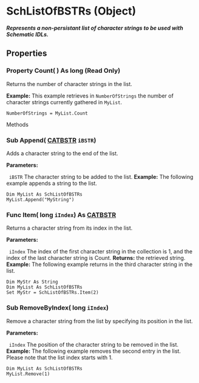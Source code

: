# SchListOfBSTRs (Object)

**_Represents a non-persistant list of character strings to be used with Schematic IDLs._**

## Properties

### Property **Count**( ) As long (Read Only)

Returns the number of character strings in the list.

**Example:**      This example retrieves in `NumberOfStrings` the number of character strings currently gathered in `MyList`.

```VBScript
NumberOfStrings = MyList.Count

```

Methods

### Sub **Append**( [CATBSTR](../System/typedef_CATBSTR_8129.md)  `iBSTR`)

Adds a character string to the end of the list.

**Parameters:**

` iBSTR`      The character string to be added to the list.
**Example:**      The following example appends a string to the list.

```VBScript
Dim MyList As SchListOfBSTRs
MyList.Append("MyString")

```

### Func **Item**( long  `iIndex`) As [CATBSTR](../System/typedef_CATBSTR_8129.md)

Returns a character string from its index in the list.

**Parameters:**

` iIndex`      The index of the first character string in the collection is 1, and the index of the last character string is Count.
**Returns:**      the retrieved string.  **Example:**      The following example returns in the third character string in the list.

```VBScript
Dim MyStr As String
Dim MyList As SchListOfBSTRs
Set MyStr = SchListOfBSTRs.Item(2)

```

### Sub **RemoveByIndex**( long  `iIndex`)

Remove a character string from the list by specifying its position in the list.

**Parameters:**

` iIndex`      The position of the character string to be removed in the list.
**Example:**      The following example removes the second entry in the list. Please note that the list index starts with 1.

```VBScript
Dim MyList As SchListOfBSTRs
MyList.Remove(1)

```
